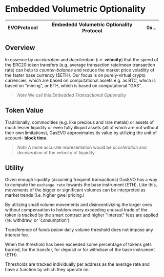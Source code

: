 # Embedded Volumetric Optionality 

| EVOProtocol | Embededd Volumetric Optionality Protocol |0x... |
| -------- | -------- | -------- |

## Overview

In essence by _acceleration_ and _deceleration_ (i.e. **velocity**) that the speed of the ERC20 token transfers (e.g. average transaction rate/mean transaction rate) can help to _counter-balance_ and reduce the market price volatility of the faster base currency (\$ETH). Our focus is on purely-virtual crypto currencies, which are based on computational assets e.g. as BTC, which is based on "mining", or ETH, which is based on computational "GAS".

> _Note_ We call this _Embedded Transactional Optionality_

## Token Value

Traditionally, commodities (e.g. like precious and rare metals) or assets of much lesser liquidity or even fully illiquid assets (all of which are not without their own limitations), GasEVO approximates its value by utilizing the unit of account- **block time**.

> _Note_ A more accurate representation would be _acceleration_ and _deceleration_ of the velocity of liquidity 


## Utility

Given enough liquidity (assuming frequent transactions) GasEVO has a way to compute the `exchange rate` towards the base instrument (ETH). Like this, movements of the bigger or significant volumes can be interpreted as market trends (i.e. higher gwei pricing.)

By utilizing small volume movements and disincentivizing the larger ones without compensation to holders every exceeding unusual trade of the token is tracked by the smart contract and higher "interest" fees are applied (re: withdraw, or 'consumption').

Transference of funds _below_ daily volume threshold does not impose any interest fee.

When the threshold has been exceeded some percentage of tokens gets burned, for the transfer, for deposit or for withdraw of the base instrument (ETH).

Thresholds are tracked individually per address as the average rate and have a function by which they operate on.
